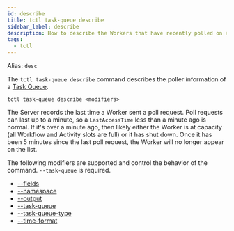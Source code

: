 ```yaml
---
id: describe
title: tctl task-queue describe
sidebar_label: describe
description: How to describe the Workers that have recently polled on a Task Queue using tctl.
tags:
  - tctl
---
```


Alias: `desc`

The `tctl task-queue describe` command describes the poller information of a [Task Queue](/concepts/what-is-a-task-queue).

`tctl task-queue describe <modifiers>`

The Server records the last time a Worker sent a poll request.
Poll requests can last up to a minute, so a `LastAccessTime` less than a minute ago is normal.
If it's over a minute ago, then likely either the Worker is at capacity (all Workflow and Activity slots are full) or it has shut down.
Once it has been 5 minutes since the last poll request, the Worker will no longer appear on the list.

The following modifiers are supported and control the behavior of the command.
`--task-queue` is required.

- [--fields](/tctl/modifiers/fields)
- [--namespace](/tctl/modifiers/namespace)
- [--output](/tctl/modifiers/output)
- [--task-queue](/tctl/modifiers/task-queue)
- [--task-queue-type](/tctl/modifiers/task-queue-time)
- [--time-format](/tctl/modifiers/time-format)
